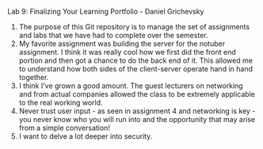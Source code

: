 Lab 9: Finalizing Your Learning Portfolio - Daniel Grichevsky

1. The purpose of this Git repository is to manage the set of assignments and labs that we have had to complete over the semester.
2. My favorite assignment was building the server for the notuber assignment. I think it was really cool how we first did the front end portion and then got a chance to do the back end of it. This allowed me to understand how both sides of the client-server operate hand in hand together.
3. I think I've grown a good amount. The guest lecturers on networking and from actual companies allowed the class to be extremely applicable to the real working world.  
4. Never trust user input - as seen in assignment 4 and networking is key - you never know who you will run into and the opportunity that may arise from a simple conversation!
5. I want to delve a lot deeper into security.

